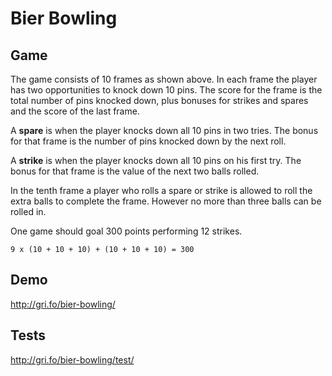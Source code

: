# Bier Bowling

## Game

The game consists of 10 frames as shown above.  In each frame the player has two opportunities to knock down 10 pins. The score for the frame is the total number of pins knocked down, plus bonuses for strikes and spares and the score of the last frame.

A **spare** is when the player knocks down all 10 pins in two tries. The bonus for that frame is the number of pins knocked down by the next roll.

A **strike** is when the player knocks down all 10 pins on his first try. The bonus for that frame is the value of the next two balls rolled.

In the tenth frame a player who rolls a spare or strike is allowed to roll the extra balls to complete the frame. However no more than three balls can be rolled in.

One game should goal 300 points performing 12 strikes.

    9 x (10 + 10 + 10) + (10 + 10 + 10) = 300

## Demo

http://gri.fo/bier-bowling/

## Tests

http://gri.fo/bier-bowling/test/